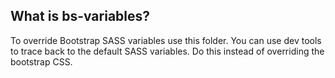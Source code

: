 ## What is bs-variables?

To override Bootstrap SASS variables use this folder. You can use dev tools to trace back to the default SASS variables. Do this instead of overriding the bootstrap CSS. 
